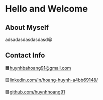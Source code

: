 # Hello and Welcome
## About Myself
adsadasdasdasdasd:grinning:
## Contact Info
:orange_square:[huynhbahoang91@gmail.com](huynhbahoang91@gmail.com)

:yellow_square:[linkedin.com/in/hoang-huynh-a4bb69148/](https://www.linkedin.com/in/hoang-huynh-a4bb69148/)

:green_square:[github.com/huynhhoang91](https://github.com/huynhhoang91)

